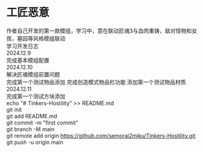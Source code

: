 # 工匠恶意  
作者自己开发的第一款模组，学习中，意在联动匠魂3与血肉重铸，敌对怪物和女孩，墓园等风格模组联动  
学习开发日志  
2024.12.9  
完成基本模组配置  
2024.12.10  
解决匠魂模组前置问题  
完成第一个测试物品添加
完成创造模式物品栏功能
添加第一个测试物品材质  
2024.12.11  
完成第一个测试方块添加  
echo "# Tinkers-Hostility" >> README.md  
git init  
git add README.md  
git commit -m "first commit"  
git branch -M main  
git remote add origin https://github.com/semorai2miku/Tinkers-Hostility.git  
git push -u origin main  
